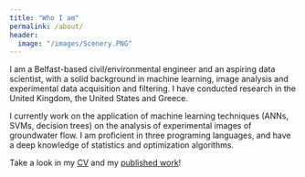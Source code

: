 ```yaml
---
title: "Who I am"
permalink: /about/
header:
  image: "/images/Scenery.PNG"
---
```


I am a Belfast-based civil/environmental engineer and an aspiring data scientist, with a solid background in machine learning, image analysis and experimental data acquisition and filtering. I have conducted research in the United Kingdom, the United States and Greece.

I currently work on the application of machine learning techniques (ANNs, SVMs, decision trees) on the analysis of experimental images of groundwater flow. I am proficient in three programing languages, and have a deep knowledge of statistics and optimization algorithms.

Take a look in my [CV](https://github.com/GeorgiosEtsias/GeorgiosEtsias.github.io/blob/master/_pages/Etsias%20cv.pdf) and my [published work](https://www.researchgate.net/profile/Georgios_Etsias/research)!
